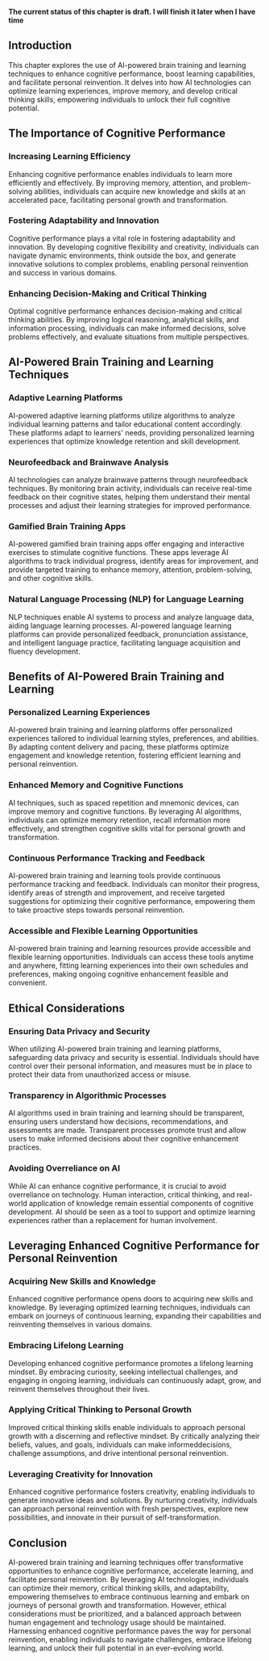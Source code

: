 **The current status of this chapter is draft. I will finish it later when I have time**

Introduction
------------

This chapter explores the use of AI-powered brain training and learning techniques to enhance cognitive performance, boost learning capabilities, and facilitate personal reinvention. It delves into how AI technologies can optimize learning experiences, improve memory, and develop critical thinking skills, empowering individuals to unlock their full cognitive potential.

The Importance of Cognitive Performance
---------------------------------------

### Increasing Learning Efficiency

Enhancing cognitive performance enables individuals to learn more efficiently and effectively. By improving memory, attention, and problem-solving abilities, individuals can acquire new knowledge and skills at an accelerated pace, facilitating personal growth and transformation.

### Fostering Adaptability and Innovation

Cognitive performance plays a vital role in fostering adaptability and innovation. By developing cognitive flexibility and creativity, individuals can navigate dynamic environments, think outside the box, and generate innovative solutions to complex problems, enabling personal reinvention and success in various domains.

### Enhancing Decision-Making and Critical Thinking

Optimal cognitive performance enhances decision-making and critical thinking abilities. By improving logical reasoning, analytical skills, and information processing, individuals can make informed decisions, solve problems effectively, and evaluate situations from multiple perspectives.

AI-Powered Brain Training and Learning Techniques
-------------------------------------------------

### Adaptive Learning Platforms

AI-powered adaptive learning platforms utilize algorithms to analyze individual learning patterns and tailor educational content accordingly. These platforms adapt to learners' needs, providing personalized learning experiences that optimize knowledge retention and skill development.

### Neurofeedback and Brainwave Analysis

AI technologies can analyze brainwave patterns through neurofeedback techniques. By monitoring brain activity, individuals can receive real-time feedback on their cognitive states, helping them understand their mental processes and adjust their learning strategies for improved performance.

### Gamified Brain Training Apps

AI-powered gamified brain training apps offer engaging and interactive exercises to stimulate cognitive functions. These apps leverage AI algorithms to track individual progress, identify areas for improvement, and provide targeted training to enhance memory, attention, problem-solving, and other cognitive skills.

### Natural Language Processing (NLP) for Language Learning

NLP techniques enable AI systems to process and analyze language data, aiding language learning processes. AI-powered language learning platforms can provide personalized feedback, pronunciation assistance, and intelligent language practice, facilitating language acquisition and fluency development.

Benefits of AI-Powered Brain Training and Learning
--------------------------------------------------

### Personalized Learning Experiences

AI-powered brain training and learning platforms offer personalized experiences tailored to individual learning styles, preferences, and abilities. By adapting content delivery and pacing, these platforms optimize engagement and knowledge retention, fostering efficient learning and personal reinvention.

### Enhanced Memory and Cognitive Functions

AI techniques, such as spaced repetition and mnemonic devices, can improve memory and cognitive functions. By leveraging AI algorithms, individuals can optimize memory retention, recall information more effectively, and strengthen cognitive skills vital for personal growth and transformation.

### Continuous Performance Tracking and Feedback

AI-powered brain training and learning tools provide continuous performance tracking and feedback. Individuals can monitor their progress, identify areas of strength and improvement, and receive targeted suggestions for optimizing their cognitive performance, empowering them to take proactive steps towards personal reinvention.

### Accessible and Flexible Learning Opportunities

AI-powered brain training and learning resources provide accessible and flexible learning opportunities. Individuals can access these tools anytime and anywhere, fitting learning experiences into their own schedules and preferences, making ongoing cognitive enhancement feasible and convenient.

Ethical Considerations
----------------------

### Ensuring Data Privacy and Security

When utilizing AI-powered brain training and learning platforms, safeguarding data privacy and security is essential. Individuals should have control over their personal information, and measures must be in place to protect their data from unauthorized access or misuse.

### Transparency in Algorithmic Processes

AI algorithms used in brain training and learning should be transparent, ensuring users understand how decisions, recommendations, and assessments are made. Transparent processes promote trust and allow users to make informed decisions about their cognitive enhancement practices.

### Avoiding Overreliance on AI

While AI can enhance cognitive performance, it is crucial to avoid overreliance on technology. Human interaction, critical thinking, and real-world application of knowledge remain essential components of cognitive development. AI should be seen as a tool to support and optimize learning experiences rather than a replacement for human involvement.

Leveraging Enhanced Cognitive Performance for Personal Reinvention
------------------------------------------------------------------

### Acquiring New Skills and Knowledge

Enhanced cognitive performance opens doors to acquiring new skills and knowledge. By leveraging optimized learning techniques, individuals can embark on journeys of continuous learning, expanding their capabilities and reinventing themselves in various domains.

### Embracing Lifelong Learning

Developing enhanced cognitive performance promotes a lifelong learning mindset. By embracing curiosity, seeking intellectual challenges, and engaging in ongoing learning, individuals can continuously adapt, grow, and reinvent themselves throughout their lives.

### Applying Critical Thinking to Personal Growth

Improved critical thinking skills enable individuals to approach personal growth with a discerning and reflective mindset. By critically analyzing their beliefs, values, and goals, individuals can make informeddecisions, challenge assumptions, and drive intentional personal reinvention.

### Leveraging Creativity for Innovation

Enhanced cognitive performance fosters creativity, enabling individuals to generate innovative ideas and solutions. By nurturing creativity, individuals can approach personal reinvention with fresh perspectives, explore new possibilities, and innovate in their pursuit of self-transformation.

Conclusion
----------

AI-powered brain training and learning techniques offer transformative opportunities to enhance cognitive performance, accelerate learning, and facilitate personal reinvention. By leveraging AI technologies, individuals can optimize their memory, critical thinking skills, and adaptability, empowering themselves to embrace continuous learning and embark on journeys of personal growth and transformation. However, ethical considerations must be prioritized, and a balanced approach between human engagement and technology usage should be maintained. Harnessing enhanced cognitive performance paves the way for personal reinvention, enabling individuals to navigate challenges, embrace lifelong learning, and unlock their full potential in an ever-evolving world.
